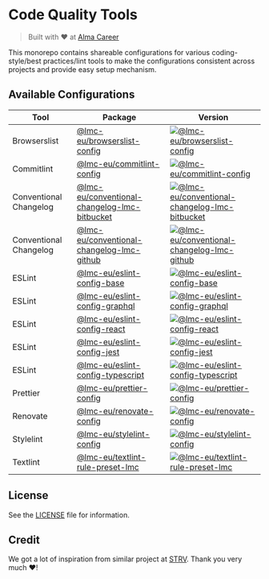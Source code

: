 # Code Quality Tools

> Built with ❤️ at [Alma Career][alma-home]

This monorepo contains shareable configurations for various coding-style/best practices/lint tools to make the configurations consistent across projects and provide easy setup mechanism.

## Available Configurations

| Tool                   | Package                                                                                       | Version                                                                   |
| ---------------------- | --------------------------------------------------------------------------------------------- | ------------------------------------------------------------------------- |
| Browserslist           | [@lmc-eu/browserslist-config](packages/browserslist-config)                                   | [![@lmc-eu/browserslist-config][blc-badge]][blc-npm]                      |
| Commitlint             | [@lmc-eu/commitlint-config](packages/commitlint-config)                                       | [![@lmc-eu/commitlint-config][clc-badge]][clc-npm]                        |
| Conventional Changelog | [@lmc-eu/conventional-changelog-lmc-bitbucket](packages/conventional-changelog-lmc-bitbucket) | [![@lmc-eu/conventional-changelog-lmc-bitbucket][cc-bb-badge]][cc-bb-npm] |
| Conventional Changelog | [@lmc-eu/conventional-changelog-lmc-github](packages/conventional-changelog-lmc-github)       | [![@lmc-eu/conventional-changelog-lmc-github][cc-gh-badge]][cc-gh-npm]    |
| ESLint                 | [@lmc-eu/eslint-config-base](packages/eslint-config-base)                                     | [![@lmc-eu/eslint-config-base][slc-badge]][ec-base-npm]                   |
| ESLint                 | [@lmc-eu/eslint-config-graphql](packages/eslint-config-graphql)                               | [![@lmc-eu/eslint-config-graphql][ec-gql-badge]][ec-gql-npm]              |
| ESLint                 | [@lmc-eu/eslint-config-react](packages/eslint-config-react)                                   | [![@lmc-eu/eslint-config-react][ec-react-badge]][ec-react-npm]            |
| ESLint                 | [@lmc-eu/eslint-config-jest](packages/eslint-config-jest)                                     | [![@lmc-eu/eslint-config-jest][ec-jest-badge]][ec-jest-npm]               |
| ESLint                 | [@lmc-eu/eslint-config-typescript](packages/eslint-config-typescript)                         | [![@lmc-eu/eslint-config-typescript][ec-ts-badge]][ec-ts-npm]             |
| Prettier               | [@lmc-eu/prettier-config](packages/prettier-config)                                           | [![@lmc-eu/prettier-config][pc-badge]][pc-npm]                            |
| Renovate               | [@lmc-eu/renovate-config](packages/renovate-config)                                           | [![@lmc-eu/renovate-config][rc-badge]][rc-npm]                            |
| Stylelint              | [@lmc-eu/stylelint-config](packages/stylelint-config)                                         | [![@lmc-eu/stylelint-config][slc-badge]][slc-npm]                         |
| Textlint               | [@lmc-eu/textlint-rule-preset-lmc](packages/textlint-rule-preset-lmc)                         | [![@lmc-eu/textlint-rule-preset-lmc][tlc-badge]][tlc-npm]                 |

## License

See the [LICENSE](LICENSE) file for information.

## Credit

We got a lot of inspiration from similar project at [STRV][strv-github]. Thank you very much ❤️!

[alma-home]: https://www.almacareer.com
[blc-npm]: https://npmjs.org/package/%40lmc-eu/browserslist-config
[blc-badge]: https://img.shields.io/npm/v/%40lmc-eu/browserslist-config.svg?style=flat-square
[cc-bb-npm]: https://npmjs.org/package/%40lmc-eu/conventional-changelog-lmc-bitbucket
[cc-bb-badge]: https://img.shields.io/npm/v/%40lmc-eu/conventional-changelog-lmc-bitbucket.svg?style=flat-square
[cc-gh-npm]: https://npmjs.org/package/%40lmc-eu/conventional-changelog-lmc-github
[cc-gh-badge]: https://img.shields.io/npm/v/%40lmc-eu/conventional-changelog-lmc-github.svg?style=flat-square
[pc-npm]: https://www.npmjs.com/package/@lmc-eu/prettier-config
[pc-badge]: https://img.shields.io/npm/v/%40lmc-eu/prettier-config.svg?style=flat-square
[clc-npm]: https://www.npmjs.com/package/@lmc-eu/commitlint-config
[clc-badge]: https://img.shields.io/npm/v/%40lmc-eu/commitlint-config.svg?style=flat-square
[slc-npm]: https://www.npmjs.com/package/@lmc-eu/stylelint-config
[slc-badge]: https://img.shields.io/npm/v/%40lmc-eu/stylelint-config.svg?style=flat-square
[rc-npm]: https://www.npmjs.com/package/@lmc-eu/renovate-config
[rc-badge]: https://img.shields.io/npm/v/%40lmc-eu/renovate-config.svg?style=flat-square
[ec-base-npm]: https://www.npmjs.com/package/@lmc-eu/eslint-config-base
[ec-base-badge]: https://img.shields.io/npm/v/%40lmc-eu/eslint-config-base.svg?style=flat-square
[ec-gql-npm]: https://www.npmjs.com/package/@lmc-eu/eslint-config-graphql
[ec-gql-badge]: https://img.shields.io/npm/v/%40lmc-eu/eslint-config-graphql.svg?style=flat-square
[ec-react-npm]: https://www.npmjs.com/package/@lmc-eu/eslint-config-react
[ec-react-badge]: https://img.shields.io/npm/v/%40lmc-eu/eslint-config-react.svg?style=flat-square
[ec-jest-npm]: https://www.npmjs.com/package/@lmc-eu/eslint-config-jest
[ec-jest-badge]: https://img.shields.io/npm/v/%40lmc-eu/eslint-config-jest.svg?style=flat-square
[ec-ts-npm]: https://www.npmjs.com/package/@lmc-eu/eslint-config-typescript
[ec-ts-badge]: https://img.shields.io/npm/v/%40lmc-eu/eslint-config-typescript.svg?style=flat-square
[tlc-npm]: https://www.npmjs.com/package/@lmc-eu/textlint-rule-preset-lmc
[tlc-badge]: https://img.shields.io/npm/v/%40lmc-eu/textlint-rule-preset-lmc.svg?style=flat-square
[strv-github]: https://github.com/strvcom/code-quality-tools
